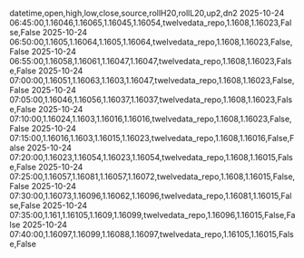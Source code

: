datetime,open,high,low,close,source,rollH20,rollL20,up2,dn2
2025-10-24 06:45:00,1.16046,1.16065,1.16045,1.16054,twelvedata_repo,1.1608,1.16023,False,False
2025-10-24 06:50:00,1.1605,1.16064,1.1605,1.16064,twelvedata_repo,1.1608,1.16023,False,False
2025-10-24 06:55:00,1.16058,1.16061,1.16047,1.16047,twelvedata_repo,1.1608,1.16023,False,False
2025-10-24 07:00:00,1.16051,1.16063,1.1603,1.16047,twelvedata_repo,1.1608,1.16023,False,False
2025-10-24 07:05:00,1.16046,1.16056,1.16037,1.16037,twelvedata_repo,1.1608,1.16023,False,False
2025-10-24 07:10:00,1.16024,1.1603,1.16016,1.16016,twelvedata_repo,1.1608,1.16023,False,False
2025-10-24 07:15:00,1.16016,1.1603,1.16015,1.16023,twelvedata_repo,1.1608,1.16016,False,False
2025-10-24 07:20:00,1.16023,1.16054,1.16023,1.16054,twelvedata_repo,1.1608,1.16015,False,False
2025-10-24 07:25:00,1.16057,1.16081,1.16057,1.16072,twelvedata_repo,1.1608,1.16015,False,False
2025-10-24 07:30:00,1.16073,1.16096,1.16062,1.16096,twelvedata_repo,1.16081,1.16015,False,False
2025-10-24 07:35:00,1.161,1.16105,1.1609,1.16099,twelvedata_repo,1.16096,1.16015,False,False
2025-10-24 07:40:00,1.16097,1.16099,1.16088,1.16097,twelvedata_repo,1.16105,1.16015,False,False

